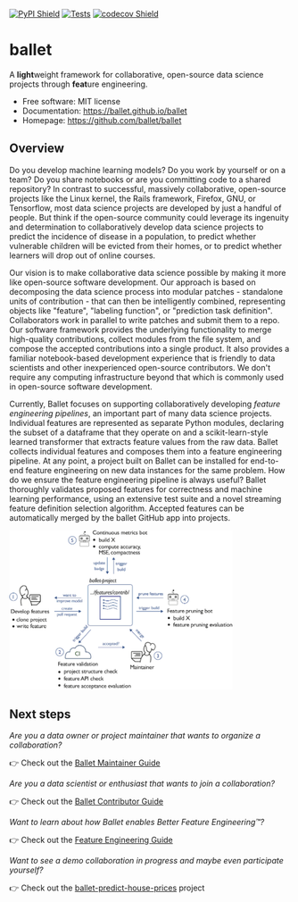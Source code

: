 [![PyPI Shield](https://img.shields.io/pypi/v/ballet.svg)](https://pypi.org/project/ballet)
[![Tests](https://github.com/ballet/ballet/workflows/Tests/badge.svg)](https://github.com/ballet/ballet/actions?query=workflow%3A%22Tests%22)
[![codecov Shield](https://codecov.io/gh/ballet/ballet/branch/master/graph/badge.svg)](https://codecov.io/gh/ballet/ballet)


# ballet

A **light**weight framework for collaborative, open-source data science
projects through **feat**ure engineering.

- Free software: MIT license
- Documentation: https://ballet.github.io/ballet
- Homepage: https://github.com/ballet/ballet

## Overview

Do you develop machine learning models? Do you work by yourself or on a team?
Do you share notebooks or are you committing code to a shared repository? In
contrast to successful, massively collaborative, open-source projects like
the Linux kernel, the Rails framework, Firefox, GNU, or Tensorflow, most
data science projects are developed by just a handful of people. But think if
the open-source community could leverage its ingenuity and determination to
collaboratively develop data science projects to predict the incidence of
disease in a population, to predict whether vulnerable children will be evicted
from their homes, or to predict whether learners will drop out of online
courses.

Our vision is to make collaborative data science possible by making it more
like open-source software development. Our approach is based on decomposing the
data science process into modular patches - standalone units of contribution -
that can then be intelligently combined, representing objects like "feature",
"labeling function", or "prediction task definition". Collaborators work in
parallel to write patches and submit them to a repo. Our software framework
provides the underlying functionality to merge high-quality contributions,
collect modules from the file system, and compose the accepted contributions
into a single product. It also provides a familiar notebook-based development
experience that is friendly to data scientists and other inexperienced
open-source contributors. We don't require any computing infrastructure beyond
that which is commonly used in open-source software development.

Currently, Ballet focuses on supporting collaboratively developing
*feature engineering pipelines*, an important part of many data science
projects. Individual features are represented as separate Python modules,
declaring the subset of a dataframe that they operate on and a
scikit-learn-style learned transformer that extracts feature values from the
raw data. Ballet collects individual features and composes them into a
feature engineering pipeline. At any point, a project built on Ballet can be
installed for end-to-end feature engineering on new data instances for the
same problem. How do we ensure the feature engineering pipeline is always
useful? Ballet thoroughly validates proposed features for correctness and
machine learning performance, using an extensive test suite and a novel
streaming feature definition selection algorithm. Accepted features can be
automatically merged by the ballet GitHub app into projects.

<img src="./docs/_static/feature_lifecycle.png" alt="Ballet Feature Lifecycle" width="400" />

## Next steps

*Are you a data owner or project maintainer that wants to organize a
collaboration?*

👉 Check out the [Ballet Maintainer Guide](https://ballet.github.io/ballet/maintainer_guide.html)

*Are you a data scientist or enthusiast that wants to join a collaboration?*

👉 Check out the [Ballet Contributor Guide](https://ballet.github.io/ballet/contributor_guide.html)

*Want to learn about how Ballet enables Better Feature Engineering™️?*

👉 Check out the [Feature Engineering Guide](https://ballet.github.io/ballet/feature_engineering_guide.html)

*Want to see a demo collaboration in progress and maybe even participate yourself?*

👉 Check out the [ballet-predict-house-prices](https://github.com/HDI-Project/ballet-predict-house-prices) project
